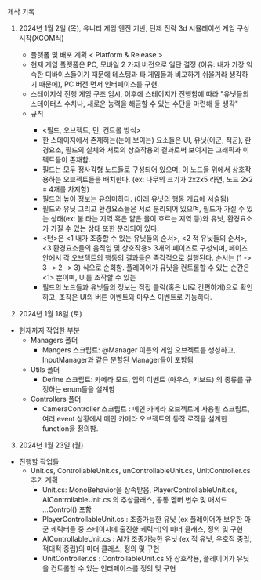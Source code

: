 제작 기록
1. 2024년 1월 2일 (목), 유니티 게임 엔진 기반, 턴제 전략 3d 시뮬레이션 게임 구상 시작(XCOM식)
   - 플랫폼 및 배포 계획 < Platform & Release >
   - 현재 게임 플랫폼은 PC, 모바일 2 가지 버전으로 일단 결정 (이유: 내가 가장 익숙한 디바이스들이기 때문에 테스팅과 타 게임들과 비교하기 쉬울거라 생각하기 때문에), PC 버전 먼저 인터페이스를 구현.
   - 스테이지식 진행 게임 구조 임시, 이후에 스테이지가 진행함에 따라 "유닛들의 스테이터스 수치나, 새로운 능력을 해금할 수 있는 수단을 마련해 둘 생각"
   - 규칙 <Rule>
     - <필드, 오브젝트, 턴, 컨트롤 방식>
     - 한 스테이지에서 존재하는(눈에 보이는) 요소들은 UI, 유닛(아군, 적군), 환경요소, 필드의 실체와 서로의 상호작용의 결과로써 보여지는 그래픽과 이펙트들이 존재함.
     - 필드는 모두 정사각형 노드들로 구성되어 있으며, 이 노드들 위에서 상호작용하는 오브젝트들을 배치한다. (ex: 나무의 크기가 2x2x5 라면, 노드 2x2 = 4개를 차지함)
     - 필드의 높이 정보는 유의미하다. (아래 유닛의 행동 개요에 서술됨)
     - 필드와 유닛 그리고 환경요소들은 서로 분리되어 있으며, 필드가 가질 수 있는 상태(ex: 불 타는 지역 혹은 얕은 물이 흐르는 지역 등)와 유닛, 환경요소가 가질 수 있는 상태 또한 분리되어 있다.
     - <턴>은 <1 내가 조종할 수 있는 유닛들의 순서>, <2 적 유닛들의 순서>, <3 환경요소들의 움직임 및 상호작용> 3개의 페이즈로 구성되며, 페이즈 안에서 각 오브젝트의 행동의 결과들은 즉각적으로 실행된다.
       순서는 (1 -> 3 -> 2 -> 3) 식으로 순회함. 플레이어가 유닛을 컨트롤할 수 있는 순간은 <1> 뿐이며, UI를 조작할 수 있는
     - 필드의 노드들과 유닛들의 정보는 직접 클릭(혹은 UI로 간편하게)으로 확인하고, 조작은 UI의 버튼 이벤트와 마우스 이벤트로 가능하다.
     
2. 2024년 1월 18일 (토)
  - 현재까지 작업한 부분 
    - Managers 폴더
      - Mangers 스크립트: @Manager 이름의 게임 오브젝트를 생성하고, InputManager과 같은 분할된 Manager들이 포함됨
    - Utils 폴더
      - Define 스크립트: 카메라 모드, 입력 이벤트 (마우스, 키보드) 의 종류를 규정하는 enum들을 설계함
    - Controllers 폴더
      - CameraController 스크립트 : 메인 카메라 오브젝트에 사용될 스크립트, 여러 event 상황에서 메인 카메라 오브젝트의 동작 로직을 설계한 function을 정의함.

3. 2024년 1월 23일 (월)
  - 진행할 작업들
    - Unit.cs, ControllableUnit.cs, unControllableUnit.cs, UnitController.cs 추가 계획
      - Unit.cs: MonoBehavior을 상속받음, PlayerControllableUnit.cs, AIControllableUnit.cs 의 추상클래스, 공통 멤버 변수 및 
          매서드 ...Control() 포함
      - PlayerControllableUnit.cs : 조종가능한 유닛 (ex 플레이어가 보유한 아군 케릭터들 중 스테이지에 출진한 케릭터)의 마더 클래스, 정의 및 구현
      - AIControllableUnit.cs : AI가 조종가능한 유닛 (ex 적 유닛, 우호적 중립, 적대적 중립)의 마더 클래스, 정의 및 구현
      - UnitController.cs : ControllableUnit.cs 와 상호작용, 플레이어가 유닛을 컨트롤할 수 있는 인터페이스를 정의 및 구현